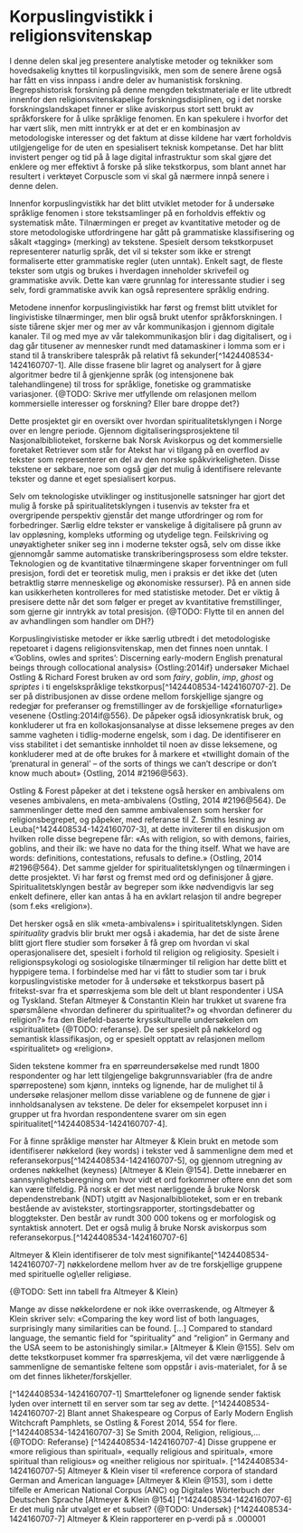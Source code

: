 # Korpuslingvistikk i religionsvitenskap

I denne delen skal jeg presentere analytiske metoder og teknikker som hovedsakelig knyttes til korpuslingvisikk, men som de senere årene også har fått en viss innpass i andre deler av humanistisk forskning. Begrepshistorisk forskning på denne mengden tekstmateriale er lite utbredt innenfor den religionsvitenskapelige forskningsdisiplinen, og i det norske forskningslandskapet finner er slike aviskorpus stort sett brukt av språkforskere for å ulike språklige fenomen. En kan spekulere i hvorfor det har vært slik, men mitt inntrykk er at det er en kombinasjon av metodologiske interesser og det faktum at disse kildene har vært forholdvis utilgjengelige for de uten en spesialisert teknisk kompetanse. Det har blitt invistert penger og tid på å lage digital infrastruktur som skal gjøre det enklere og mer effektivt å forske på slike tekstkorpus, som blant annet har resultert i verktøyet Corpuscle som vi skal gå nærmere innpå senere i denne delen.

Innenfor korpuslingvistikk har det blitt utviklet metoder for å undersøke språklige fenomen i store tekstsamlinger på en forholdvis effektiv og systematisk måte. Tilnærmingen er preget av kvantitative metoder og de store metodologiske utfordringene har gått på grammatiske klassifisering og såkalt «tagging» (merking) av tekstene. Spesielt dersom tekstkorpuset representerer naturlig språk, det vil si tekster som ikke er strengt formaliserte etter grammatiske regler (uten unntak). Enkelt sagt, de fleste tekster som utgis og brukes i hverdagen inneholder skrivefeil og grammatiske avvik. Dette kan være grunnlag for interessante studier i seg selv, fordi grammatiske avvik kan også representere språklig endring.

Metodene innenfor korpuslingivistikk har først og fremst blitt utviklet for lingivistiske tilnærminger, men blir også brukt utenfor språkforskningen. I siste tiårene skjer mer og mer av vår kommunikasjon i gjennom digitale kanaler. Til og med mye av vår talekommunikasjon blir i dag digitalisert, og i dag går titusener av mennesker rundt med datamaskiner i lomma som er i stand til å transkribere talespråk på relativt få sekunder[^1424408534-1424160707-1]. Alle disse frasene blir lagret og analysert for å gjøre algoritmer bedre til å gjenkjenne språk (og intensjonene bak talehandlingene) til tross for språklige, fonetiske og grammatiske variasjoner. {@TODO: Skrive mer utfyllende om relasjonen mellom kommersielle interesser og forskning? Eller bare droppe det?}

Dette prosjektet gir en oversikt over hvordan spiritualitetsklyngen i Norge over en lengre periode. Gjennom digitaliseringsprosjektene til Nasjonalbiblioteket, forskerne bak Norsk Aviskorpus og det kommersielle foretaket Retriever som står for Atekst har vi tilgang på en overflod av tekster som representerer en del av den norske spåkvirkeligheten. Disse tekstene er søkbare, noe som også gjør det mulig å identifisere relevante tekster og danne et eget spesialisert korpus.

Selv om teknologiske utviklinger og institusjonelle satsninger har gjort det mulig å forske på spiritualitetsklyngen i tusenvis av tekster fra et overgripende perspektiv gjenstår det mange utfordringer og rom for forbedringer. Særlig eldre tekster er vanskelige å digitalisere på grunn av lav oppløsning, kompleks utforming og utydelige tegn. Feilskriving og unøyaktigheter sniker seg inn i moderne tekster også, selv om disse ikke gjennomgår samme automatiske transkriberingsprosess som eldre tekster. Teknologien og de kvantitative tilnærmingene skaper forventninger om full presisjon, fordi det er teoretisk mulig, men i praksis er det ikke det (uten betraktlig større menneskelige og økonomiske ressurser). På en annen side kan usikkerheten kontrolleres for med statistiske metoder. Det er viktig å presisere dette når det som følger er preget av kvantitative fremstillinger, som gjerne gir inntrykk av total presisjon. {@TODO: Flytte til en annen del av avhandlingen som handler om DH?}

Korpuslingivistiske metoder er ikke særlig utbredt i det metodologiske repetoaret i dagens religionsvitenskap, men det finnes noen unntak. I «’Goblins, owles and sprites’: Discerning early-modern English prenatural beings through collocational analysis» {Ostling:2014if} undersøker Michael Ostling & Richard Forest bruken av ord som *fairy*, *goblin*, *imp*, *ghost* og *spriptes* i ti engelskspråklige tekstkorpus[^1424408534-1424160707-2]. De ser på distribusjonen av disse ordene mellom forskjellige sjangre og redegjør for preferanser og fremstillinger av de forskjellige «fornaturlige» vesenene {Ostling:2014if@556}. De påpeker også idiosynkratisk bruk, og konkluderer ut fra en kollokasjonsanalyse at disse leksemene preges av den samme vagheten i tidlig-moderne engelsk, som i dag. De identifiserer en viss stabilitet i det semantiske innholdet til noen av disse leksemene, og konkluderer med at de ofte brukes for å markere et «twillight domain of the ‘prenatural in general’ – of the sorts of things we can’t descripe or don’t know much about» {Ostling, 2014 #2196@563}.

Ostling & Forest påpeker at det i tekstene også hersker en ambivalens om vesenes ambivalens, en meta-ambivalens {Ostling, 2014 #2196@564}. De sammenlinger dette med den samme ambivalensen som hersker for religionsbegrepet, og påpeker, med referanse til Z. Smiths lesning av Leuba[^1424408534-1424160707-3], at dette inviterer til en diskusjon om hvilken rolle disse begrepene får: «As with religion, so with demons, fairies, goblins, and their ilk: we have no data for the thing itself. What we have are words: definitions, contestations, refusals to define.» {Ostling, 2014 #2196@564}. Det samme gjelder for spiritualitetsklyngen og tilnærmingen i dette prosjektet. Vi har først og fremst med ord og definisjoner å gjøre. Spiritualitetsklyngen består av begreper som ikke nødvendigvis lar seg enkelt definere, eller kan antas å ha en avklart relasjon til andre begreper (som f.eks «religion»).

Det hersker også en slik «meta-ambivalens» i spiritualitetsklyngen. Siden *spirituality* gradvis blir brukt mer også i akademia, har det de siste årene blitt gjort flere studier som forsøker å få grep om hvordan vi skal operasjonalisere det, spesielt i forhold til religion og religiosity. Spesielt i religionspsykologi og sosiologiske tilnærminger til religion har dette blitt et hyppigere tema. I forbindelse med har vi fått to studier som tar i bruk korpuslingvistiske metoder for å undersøke et tekstkorpus basert på fritekst-svar fra et spørreskjema som ble delt ut blant respondenter i USA og Tyskland. Stefan Altmeyer & Constantin Klein har trukket ut svarene fra spørsmålene «hvordan definerer du spiritualitet?» og «hvordan definerer du religion?» fra den Biefeld-baserte krysskulturelle undersøkelen om «spiritualitet» {@TODO: referanse}. De ser spesielt på nøkkelord og semantisk klassifikasjon, og er spesielt opptatt av relasjonen mellom «spiritualitet» og «religion».

Siden tekstene kommer fra en spørreundersøkelse med rundt 1800 respondenter og har lett tilgjengelige bakgrunnsvariabler (fra de andre spørrepostene) som kjønn, innteks og lignende, har de mulighet til å undersøke relasjoner mellom disse variablene og de funnene de gjør i innholdsanalysen av tekstene. De deler for eksempelet korpuset inn i grupper ut fra hvordan respondentene svarer om sin egen spiritualitet[^1424408534-1424160707-4].

For å finne språklige mønster har Altmeyer & Klein brukt en metode som identifiserer nøkkelord (key words) i tekster ved å sammenligne dem med et referansekorpus[^1424408534-1424160707-5], og gjennom utregning av ordenes nøkkelhet (keyness) [Altmeyer & Klein @154]. Dette innebærer en sannsynlighetsberegning om hvor vidt et ord forkommer oftere enn det som kan være tilfeldig. På norsk er det mest nærliggende å bruke Norsk dependenstrebank (NDT) utgitt av Nasjonalbiblioteket, som er en trebank bestående av avistekster, stortingsrapporter, stortingsdebatter og bloggtekster. Den består av rundt 300 000 tokens og er morfologisk og syntaktisk annotert. Det er også mulig å bruke Norsk aviskorpus som referansekorpus.[^1424408534-1424160707-6]

Altmeyer & Klein identifiserer de tolv mest signifikante[^1424408534-1424160707-7] nøkkelordene mellom hver av de tre forskjellige gruppene med spirituelle og\eller religiøse.

{@TODO: Sett inn tabell fra Altmeyer & Klein}

Mange av disse nøkkelordene er nok ikke overraskende, og Altmeyer & Klein skriver selv: «Comparing the key word list of both languages, surprisingly many similarities can be found. […] Compared to standard language, the semantic field for “spirituality” and “religion” in Germany and the USA seem to be astonishingly similar.» [Altmeyer & Klein @155]. Selv om dette tekstkorpuset kommer fra spørreskjema, vil det være nærliggende å sammenligne de semantiske feltene som oppstår i avis-materialet, for å se om det finnes likheter/forskjeller.




[^1424408534-1424160707-1] Smarttelefoner og lignende sender faktisk lyden over internett til en server som tar seg av dette.
[^1424408534-1424160707-2] Blant annet Shakespeare og Corpus of Early Modern English Witchcraft Pamphlets, se Ostling & Forest 2014, 554 for flere.
[^1424408534-1424160707-3] Se Smith 2004, Religion, religious,… {@TODO: Referanse}
[^1424408534-1424160707-4] Disse gruppene er «more religious than spiritual», «equally religious and spiritual», «more spiritual than religious» og «neither religious nor spiritual».
[^1424408534-1424160707-5] Altmeyer & Klein viser til «reference corpora of standard German and American language» [Altmeyer & Klein @153], som i dette tilfelle er American National Corpus (ANC) og Digitales Wörterbuch der Deutschen Sprache [Altmeyer & Klein @154]
[^1424408534-1424160707-6] Er det mulig når utvalget er et subset? {@TODO: Undersøk}
[^1424408534-1424160707-7] Altmeyer & Klein rapporterer en p-verdi på ≤ .000001
